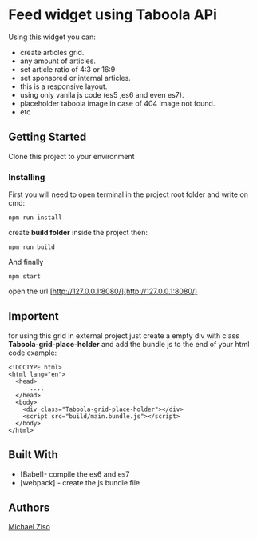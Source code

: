 # Feed widget using Taboola APi

Using this widget you can:
* create articles grid.
* any amount of articles.
* set article ratio of 4:3 or 16:9 
* set sponsored or internal articles.
* this is a responsive layout.
* using only vanila js code (es5 ,es6 and even es7).
* placeholder taboola image in case of 404 image not found.
* etc

## Getting Started

Clone this project to your environment

### Installing

First you will need to open terminal in the project root folder and write on cmd:

```
npm run install
```

create  **build folder** inside the project then:

```
npm run build
```

And finally

```
npm start
```

open the url [http://127.0.0.1:8080/](http://127.0.0.1:8080/)

## Importent
for using this grid in external project just create a empty div with class **Taboola-grid-place-holder** and add the bundle js to the end of your html code
example:

```
<!DOCTYPE html>
<html lang="en">
  <head>
      ....
  </head>
  <body>
    <div class="Taboola-grid-place-holder"></div>
    <script src="build/main.bundle.js"></script>
  </body>
</html>
```

## Built With

* [Babel]- compile the es6 and es7
* [webpack] - create the js bundle file

## Authors

[Michael Ziso](https://github.com/mikizi)

